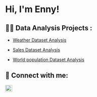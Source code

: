 <h1>Hi, I'm Enny! 

<h2>👨‍💻 Data Analysis Projects :</h2>

-   [Weather Dataset Analysis](https://github.com/enny231/Weather-Dataset-Analysis) 

-   [Sales Dataset Analysis](https://github.com/enny231/Sales-Dataset-Analysis) 

-   [World population Dataset Analysis](https://github.com/enny231/World-population-Analysis-)



<h2> 🤳 Connect with me:</h2>


[<img align="left" alt="JoshMadakor | LinkedIn" width="22px" src="https://cdn.jsdelivr.net/npm/simple-icons@v3/icons/linkedin.svg" />][linkedin]




[linkedin]: https://linkedin.com/in/eniola-ijaduolu

<!--
**joshmadakor1/joshmadakor1** is a ✨ _special_ ✨ repository because its `README.md` (this file) appears on your GitHub profile.

Here are some ideas to get you started:

- 🔭 I’m currently working on ...
- 🌱 I’m currently learning ...
- 👯 I’m looking to collaborate on ...
- 🤔 I’m looking for help with ...
- 💬 Ask me about ...
- 📫 How to reach me: ...
- 😄 Pronouns: ...
- ⚡ Fun fact: ...
-->
